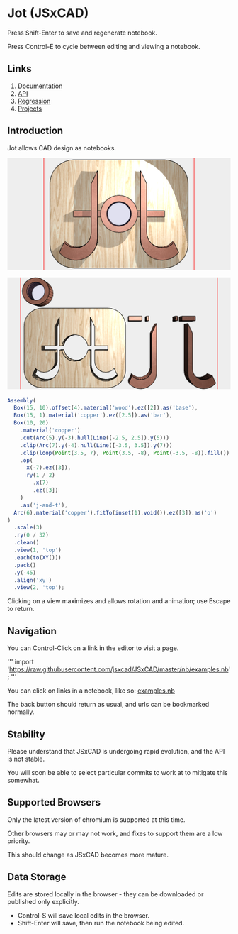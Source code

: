 # Jot (JSxCAD)

Press Shift-Enter to save and regenerate notebook.

Press Control-E to cycle between editing and viewing a notebook.

## Links

1. [Documentation](../nb/documentation/index.md)
1. [API](../nb/api/index.md)
1. [Regression](../nb/regression/regression.md)
1. [Projects](../nb/projects/index.md)

## Introduction

Jot allows CAD design as notebooks.

![Image](index.md.$2_1.png)

![Image](index.md.$2_2.png)

```JavaScript
Assembly(
  Box(15, 10).offset(4).material('wood').ez([2]).as('base'),
  Box(15, 1).material('copper').ez([2.5]).as('bar'),
  Box(10, 20)
    .material('copper')
    .cut(Arc(5).y(-3).hull(Line([-2.5, 2.5]).y(5)))
    .clip(Arc(7).y(-4).hull(Line([-3.5, 3.5]).y(7)))
    .clip(loop(Point(3.5, 7), Point(3.5, -8), Point(-3.5, -8)).fill())
    .op(
      x(-7).ez([3]),
      ry(1 / 2)
        .x(7)
        .ez([3])
    )
    .as('j-and-t'),
  Arc(6).material('copper').fitTo(inset(1).void()).ez([3]).as('o')
)
  .scale(3)
  .ry(0 / 32)
  .clean()
  .view(1, 'top')
  .each(to(XY()))
  .pack()
  .y(-45)
  .align('xy')
  .view(2, 'top');
```

Clicking on a view maximizes and allows rotation and animation; use Escape to return.

## Navigation

You can Control-Click on a link in the editor to visit a page.

'''
import 'https://raw.githubusercontent.com/jsxcad/JSxCAD/master/nb/examples.nb';
'''

You can click on links in a notebook, like so: [examples.nb](#JSxCAD@https://raw.githubusercontent.com/jsxcad/JSxCAD/master/nb/examples.nb)

The back button should return as usual, and urls can be bookmarked normally.

## Stability

Please understand that JSxCAD is undergoing rapid evolution, and the API is not stable.

You will soon be able to select particular commits to work at to mitigate this somewhat.

## Supported Browsers

Only the latest version of chromium is supported at this time.

Other browsers may or may not work, and fixes to support them are a low priority.

This should change as JSxCAD becomes more mature.

## Data Storage

Edits are stored locally in the browser - they can be downloaded or published only explicitly.

* Control-S will save local edits in the browser.
* Shift-Enter will save, then run the notebook being edited.
